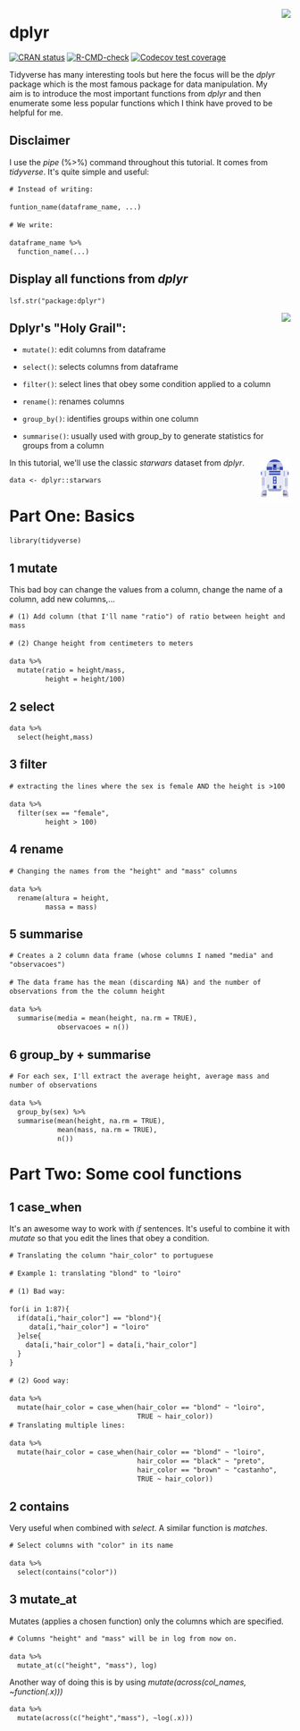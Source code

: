 <a href='https://github.com/titogbruni/Tidyverse'><img src='https://raw.githubusercontent.com/titogbruni/Tidyverse/main/dplyr.png?token=GHSAT0AAAAAABXANQWQRZ3PD45F2GKBT54OYZH3C4A' align="right" height="139" /></a>

<!-- README.md is generated from README.Rmd. Please edit that file -->

# dplyr 

<!-- badges: start -->
[![CRAN status](https://www.r-pkg.org/badges/version/dplyr)](https://cran.r-project.org/package=dplyr)
[![R-CMD-check](https://github.com/tidyverse/dplyr/actions/workflows/R-CMD-check.yaml/badge.svg)](https://github.com/tidyverse/dplyr/actions/workflows/R-CMD-check.yaml)
[![Codecov test coverage](https://codecov.io/gh/tidyverse/dplyr/branch/main/graph/badge.svg)](https://app.codecov.io/gh/tidyverse/dplyr?branch=main)
<!-- badges: end -->

Tidyverse has many interesting tools but here the focus will be the *dplyr* package which is the most famous package for data manipulation. My aim is to introduce the most important functions from *dplyr* and then enumerate some less popular functions which I think have proved to be helpful for me. 

## Disclaimer

I use the *pipe* (%>%) command throughout this tutorial. It comes from *tidyverse*. It's quite simple and useful:

```{r}
# Instead of writing:

funtion_name(dataframe_name, ...)

# We write:

dataframe_name %>%
  function_name(...)

```
## Display all functions from *dplyr*

```{r}
lsf.str("package:dplyr")  
```

<a href='https://github.com/titogbruni/Tidyverse'><img src='https://raw.githubusercontent.com/titogbruni/Tidyverse/main/holy_grail.jpg?token=GHSAT0AAAAAABXANQWR5E3XM2ZJHGUMCEECYZH3DJQ' align="right" height="139" /></a>

## Dplyr's "Holy Grail": 

- `mutate()`: edit columns from dataframe

- `select()`: selects columns from dataframe 

- `filter()`: select lines that obey some condition applied to a column

- `rename()`: renames columns

- `group_by()`: identifies groups within one column

- `summarise()`: usually used with group_by to generate statistics for groups from a column

<a href='https://github.com/titogbruni/Tidyverse'><img src='https://raw.githubusercontent.com/titogbruni/Dplyr/main/r2d2.png' align="right" height="80" /></a>

In this tutorial, we'll use the classic *starwars* dataset from *dplyr*.

```{r}
data <- dplyr::starwars
```

# Part One: Basics

```{r}
library(tidyverse)
```

## 1 mutate

This bad boy can change the values from a column, change the name of a column, add new columns,...

```{r}
# (1) Add column (that I'll name "ratio") of ratio between height and mass

# (2) Change height from centimeters to meters

data %>%
  mutate(ratio = height/mass,
         height = height/100)
```

## 2 select

```{r}
data %>%
  select(height,mass)
```

## 3 filter

```{r}
# extracting the lines where the sex is female AND the height is >100

data %>%
  filter(sex == "female",
         height > 100)

```

## 4 rename

```{r}
# Changing the names from the "height" and "mass" columns 

data %>%
  rename(altura = height,
         massa = mass)
```

## 5 summarise

```{r}
# Creates a 2 column data frame (whose columns I named "media" and "observacoes") 

# The data frame has the mean (discarding NA) and the number of observations from the the column height

data %>%
  summarise(media = mean(height, na.rm = TRUE),
            observacoes = n())
```
## 6 group_by + summarise

```{r}
# For each sex, I'll extract the average height, average mass and number of observations

data %>%
  group_by(sex) %>% 
  summarise(mean(height, na.rm = TRUE),
            mean(mass, na.rm = TRUE),
            n())
```

# Part Two: Some cool functions

## 1 case_when

It's an awesome way to work with *if* sentences. It's useful to combine it with *mutate* so that you edit the lines that obey a condition.

```{r}
# Translating the column "hair_color" to portuguese

# Example 1: translating "blond" to "loiro"

# (1) Bad way:

for(i in 1:87){
  if(data[i,"hair_color"] == "blond"){
     data[i,"hair_color"] = "loiro"
  }else{
    data[i,"hair_color"] = data[i,"hair_color"]
  }
}

# (2) Good way: 

data %>%
  mutate(hair_color = case_when(hair_color == "blond" ~ "loiro",
                                TRUE ~ hair_color))
# Translating multiple lines:

data %>%
  mutate(hair_color = case_when(hair_color == "blond" ~ "loiro",
                                hair_color == "black" ~ "preto",
                                hair_color == "brown" ~ "castanho",
                                TRUE ~ hair_color))
```


## 2 contains 

Very useful when combined with *select*. A similar function is *matches*.

```{r}
# Select columns with "color" in its name

data %>%
  select(contains("color"))

```

## 3 mutate_at

Mutates (applies a chosen function) only the columns which are specified. 

```{r}
# Columns "height" and "mass" will be in log from now on.

data %>%
  mutate_at(c("height", "mass"), log)
```

Another way of doing this is by using *mutate(across(col_names, ~function(.x)))*

```{r}
data %>%
  mutate(across(c("height","mass"), ~log(.x)))
```



